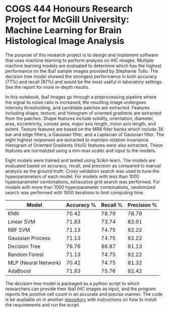 # COGS 444 Honours Research Project for McGill University: Machine Learning for Brain Histological Image Analysis
The purpose of this research project is to design and implement software that uses machine learning to perform analysis on IHC images. Multiple machine learning models are evaluated to determine which has the highest performance on the Iba1 sample images provided by Stephanie Tullo. The decision tree model showed the strongest performance in both accuracy (77%) and recall (87%) and would be the most useful in laboratory settings. See the report for more in-depth results.

In this notebook, Iba1 Images go through a preprocessing pipeline where the signal to noise ratio is increased; the resulting image undergoes intensity thresholding, and candidate patches are extracted. Features including shape, texture, and histogram of oriented gradients are extracted from the patches. Shape features include solidity, orientation, diameter, area, eccentricity, convex area, major axis length, minor axis length, and extent. Texture features are based on the MR8 filter banks which include 36 bar and edge filters, a Gaussian filter, and a Laplacian of Gaussian filter. The eight highest responses are extracted to maintain rotation invariance. Histogram of Oriented Gradients (HoG) features were also extracted. These features are normalized using a min-max scaler and input to the models.

Eight models were trained and tested using Scikit-learn. The models are evaluated based on accuracy, recall, and precision as compared to manual analysis as the ground truth. Cross validation search was used to tune the hyperparameters of each model. For models with less than 1000 hyperparameter combinations, exhaustive grid search was performed. For models with more than 1000 hyperparameter combinations, randomized search was performed with 1000 iterations to limit computing time.

Model | Accuracy % | Recall % | Precision %
------------ | ------------- | ------------ | -------------
KNN | 70.42 | 78.79 | 78.79
Linear SVM | 71.83 | 73.74 | 83.91
RBF SVM | 71.13 | 74.75 | 82.22
Gaussian Process | 71.13 | 74.75 | 82.22
Decision Tree | 76.76 | 86.87 | 81.13
Random Forest | 71.13 | 74.75 | 82.22
MLP (Neural Network) | 70.42 | 74.75 | 81.32
AdaBoost | 71.83 | 75.76 | 82.42

The decision tree model is packaged as a python script to which researchers can provide their Iba1 IHC images as input, and the program reports the positive cell count in an accurate and precise manner. The code is be available on in another [repository](https://github.com/amyhynes/HistologyCellCounter) with instructions on how to install the requirements and run the script.
